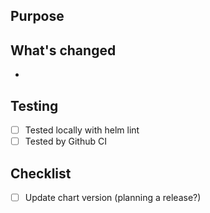 ## Purpose
<!-- Why are we doing this? -->

## What's changed
<!-- list of changes-->
- 

## Testing
- [ ] Tested locally with helm lint
- [ ] Tested by Github CI

## Checklist
- [ ] Update chart version (planning a release?)
